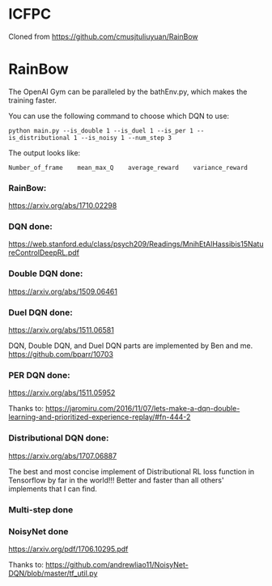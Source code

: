 # ICFPC
Cloned from https://github.com/cmusjtuliuyuan/RainBow

# RainBow

The OpenAI Gym can be paralleled by the bathEnv.py, which makes the training faster.

You can use the following command to choose which DQN to use:

```
python main.py --is_double 1 --is_duel 1 --is_per 1 --is_distributional 1 --is_noisy 1 --num_step 3
```

The output looks like:

```
Number_of_frame    mean_max_Q    average_reward    variance_reward
```

### RainBow:

https://arxiv.org/abs/1710.02298

### DQN done:

https://web.stanford.edu/class/psych209/Readings/MnihEtAlHassibis15NatureControlDeepRL.pdf

### Double DQN done:

https://arxiv.org/abs/1509.06461

### Duel DQN done:

https://arxiv.org/abs/1511.06581

DQN, Double DQN, and Duel DQN parts are implemented by Ben and me. https://github.com/bparr/10703

### PER DQN done:

https://arxiv.org/abs/1511.05952

Thanks to: https://jaromiru.com/2016/11/07/lets-make-a-dqn-double-learning-and-prioritized-experience-replay/#fn-444-2

### Distributional DQN done:

https://arxiv.org/abs/1707.06887

The best and most concise implement of Distributional RL loss function in Tensorflow by far in the world!!!
Better and faster than all others' implements that I can find.

### Multi-step done

### NoisyNet done

https://arxiv.org/pdf/1706.10295.pdf

Thanks to: https://github.com/andrewliao11/NoisyNet-DQN/blob/master/tf_util.py
